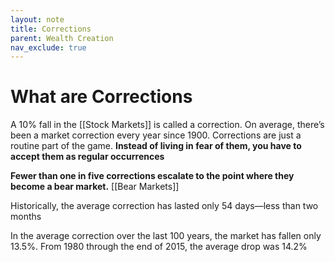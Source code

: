 ```yaml
---
layout: note
title: Corrections
parent: Wealth Creation
nav_exclude: true
---
```


# What are Corrections
A 10% fall in the [[Stock Markets]] is called a correction. On average, there’s been a market correction every year since 1900. Corrections are just a routine part of the game. **Instead of living in fear of them, you have to accept them as regular occurrences**

**Fewer than one in five corrections escalate to the point where they become a bear market.** [[Bear Markets]]

Historically, the average correction has lasted only 54 days—less than two months

In the average correction over the last 100 years, the market has fallen only 13.5%. From 1980 through the end of 2015, the average drop was 14.2%